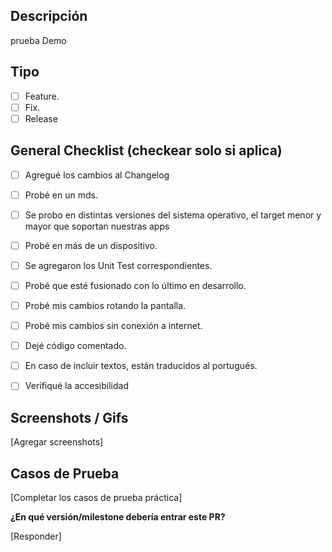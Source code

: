 
## Descripción

prueba Demo

## Tipo

- [ ] Feature.
- [ ] Fix.
- [ ] Release 

## General Checklist (checkear solo si aplica)

- [ ] Agregué los cambios al Changelog
- [ ] Probé en un mds.
- [ ] Se probo en distintas versiones del sistema operativo, el target menor y mayor que soportan nuestras apps
- [ ] Probé en más de un dispositivo.
- [ ] Se agregaron los Unit Test correspondientes.
- [ ] Probé que esté fusionado con lo último en desarrollo.
- [ ] Probé mis cambios rotando la pantalla.
- [ ] Probé mis cambios sin conexión a internet.
- [ ] Dejé código comentado.
- [ ] En caso de incluir textos, están traducidos al portugués.
- [ ] Verifiqué la accesibilidad




## Screenshots / Gifs

[Agregar screenshots]

## Casos de Prueba
[Completar los casos de prueba práctica]

**¿En qué versión/milestone debería entrar este PR?**

[Responder]
